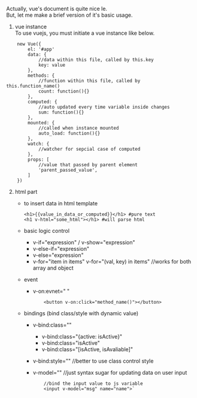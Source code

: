 Actually, vue's document is quite nice le.   
But, let me make a brief version of it's basic usage.
1. vue instance   
    To use vuejs, you must initiate a vue instance like below.    
~~~~
    new Vue({
        el: '#app'
        data: {
            //data within this file, called by this.key
            key: value
        },
        methods: {
            //function within this file, called by this.function_name()
            count: function(){}
        },
        computed: {
            //auto updated every time variable inside changes
            sum: function(){}
        },
        mounted: {
            //called when instance mounted
            auto_load: function(){}
        },
        watch: {
            //watcher for sepcial case of computed
        },
        props: [
            //value that passed by parent element
            'parent_passed_value',
        ]
    })
~~~~
2. html part
    - to insert data in html template   

        ~~~~
        <h1>{{value_in_data_or_computed}}</h1> #pure text 
        <h1 v-html="some_html"></h1> #will parse html
        ~~~~ 

    - basic logic control
        - v-if="expression" / v-show="expression"
        - v-else-if="expression"
        - v-else="expression"
        - v-for="item in items" v-for="(val, key) in items"  //works for both array and object
    - event
        - v-on:evnet=" "

            ~~~~
                <button v-on:click="method_name()"></button>
            ~~~~
    
    - bindings (bind class/style with dynamic value)
        - v-bind:class=""
            - v-bind:class="{active: isActive}"
            - v-bind:class="isActive"
            - v-bind:class="[isActive, isAvaliable]"
        - v-bind:style="" //better to use class control style
        - v-model="" //just syntax sugar for updating data on user input

            ~~~~
                //bind the input value to js variable 
                <input v-model="msg" name="name">` 
            ~~~~
    
